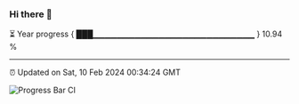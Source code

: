 ### Hi there 👋

⏳ Year progress { ███▁▁▁▁▁▁▁▁▁▁▁▁▁▁▁▁▁▁▁▁▁▁▁▁▁▁▁ } 10.94 %

---

⏰ Updated on Sat, 10 Feb 2024 00:34:24 GMT

![Progress Bar CI](https://github.com/Shyam-Makwana/GitHub-Actions-Demo/workflows/Progress%20Bar%20CI/badge.svg)
